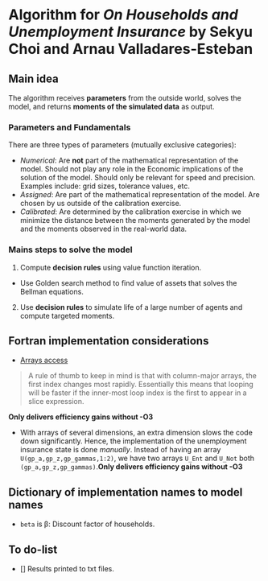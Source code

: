 # Algorithm for _On Households and Unemployment Insurance_ by Sekyu Choi and Arnau Valladares-Esteban
<!-- ### To-do/keep in mind
- Codes are for computers to execute and for humans to read.
- The code for couples should:
  - Have separate utility for the male and the female within the same maximization problem -->

## Main idea
The algorithm receives **parameters** from the outside world, solves the model, and returns **moments of the simulated data** as output.

### Parameters and Fundamentals
There are three types of parameters (mutually exclusive categories):
- *Numerical*: Are **not** part of the mathematical representation of the model. Should not play any role in the Economic implications of the solution of the model. Should only be relevant for speed and precision. Examples include: grid sizes, tolerance values, etc.
- *Assigned*: Are part of the mathematical representation of the model. Are chosen by us outside of the calibration exercise.
- *Calibrated*: Are determined by the calibration exercise in which we minimize the distance between the moments generated by the model and the moments observed in the real-world data.

### Mains steps to solve the model
1. Compute **decision rules** using value function iteration.
  - Use Golden search method to find value of assets that solves the Bellman equations.
2. Use **decision rules** to simulate life of a large number of agents and compute targeted moments.

## Fortran implementation considerations

- [Arrays access](https://docs.julialang.org/en/stable/manual/performance-tips/#Access-arrays-in-memory-order,-along-columns-1)
> A rule of thumb to keep in mind is that with column-major arrays, the first index changes most rapidly. Essentially this means that looping will be faster if the inner-most loop index is the first to appear in a slice expression.

**Only delivers efficiency gains without -O3**

- With arrays of several dimensions, an extra dimension slows the code down significantly. Hence, the implementation of the unemployment insurance state is done *manually*. Instead of having an array `U(gp_a,gp_z,gp_gammas,1:2)`, we have two arrays `U_Ent` and `U_Not` both `(gp_a,gp_z,gp_gammas)`.**Only delivers efficiency gains without -O3**

## Dictionary of implementation names to model names
- `beta` is β: Discount factor of households.

## To do-list
- [] Results printed to txt files.
